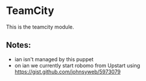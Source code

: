 # TeamCity

This is the teamcity module.

## Notes:
- ian isn't managed by this puppet
- on ian we currently start robomo from Upstart using https://gist.github.com/johnsyweb/5973079
